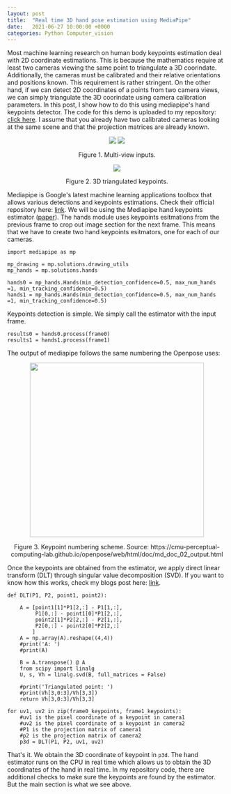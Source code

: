 ```yaml
---
layout: post
title:  "Real time 3D hand pose estimation using MediaPipe"
date:   2021-06-27 10:00:00 +0000
categories: Python Computer_vision
---
```


Most machine learning research on human body keypoints estimation deal with 2D coordinate estimations. This is because the mathematics require at least two cameras viewing the same point to triangulate a 3D coorindate. Additionally, the cameras must be calibrated and their relative orientations and positions known. This requirement is rather stringent. On the other hand, if we can detect 2D coordinates of a points from two camera views, we can simply triangulate the 3D coorindate using camera calibration parameters. In this post, I show how to do this using mediapipe's hand keypoints detector. The code for this demo is uploaded to my repository: [click here](https://github.com/TemugeB/handpose3d). I assume that you already have two calibrated cameras looking at the same scene and that the projection matrices are already known.

<p align="center">
  <img src="https://github.com/TemugeB/handpose3d/blob/main/media/output_kpts.gif?raw=true">
  <img src="https://github.com/TemugeB/handpose3d/blob/main/media/output2_kpts.gif?raw=true"> 
</p>
<p align="center">
Figure 1. Multi-view inputs.
</p>

<p align="center">
  <img src="https://github.com/TemugeB/handpose3d/blob/main/media/fig_0.gif?raw=true">
</p>
<p align="center">
Figure 2. 3D triangulated keypoints.
</p>

Mediapipe is Google's latest machine learning applications toolbox that allows various detections and keypoints estimations. Check their official repository here: [link](https://github.com/google/mediapipe). We will be using the Mediapipe hand keypoints estimator ([paper](https://arxiv.org/abs/2006.10214)). The hands module uses keypoints esitmations from the previous frame to crop out image section for the next frame. This means that we have to create two hand keypoints esitmators, one for each of our cameras.
```
import mediapipe as mp

mp_drawing = mp.solutions.drawing_utils
mp_hands = mp.solutions.hands

hands0 = mp_hands.Hands(min_detection_confidence=0.5, max_num_hands =1, min_tracking_confidence=0.5)
hands1 = mp_hands.Hands(min_detection_confidence=0.5, max_num_hands =1, min_tracking_confidence=0.5)
```

Keypoints detection is simple. We simply call the estimator with the input frame.
```
results0 = hands0.process(frame0)
results1 = hands1.process(frame1)
```
The output of mediapipe follows the same numbering the Openpose uses:
<p align="center">
  <img src="https://cmu-perceptual-computing-lab.github.io/openpose/web/html/.github/media/keypoints_hand.png?raw=true", width = 400>
</p>
<p align="center">
Figure 3. Keypoint numbering scheme. Source: https://cmu-perceptual-computing-lab.github.io/openpose/web/html/doc/md_doc_02_output.html
</p>

Once the keypoints are obtained from the estimator, we apply direct linear transform (DLT) through singular value decomposition (SVD). If you want to know how this works, check my blogs post here: [link](https://temugeb.github.io/computer_vision/2021/02/06/direct-linear-transorms.html). 

```
def DLT(P1, P2, point1, point2):

    A = [point1[1]*P1[2,:] - P1[1,:],
         P1[0,:] - point1[0]*P1[2,:],
         point2[1]*P2[2,:] - P2[1,:],
         P2[0,:] - point2[0]*P2[2,:]
        ]
    A = np.array(A).reshape((4,4))
    #print('A: ')
    #print(A)

    B = A.transpose() @ A
    from scipy import linalg
    U, s, Vh = linalg.svd(B, full_matrices = False)

    #print('Triangulated point: ')
    #print(Vh[3,0:3]/Vh[3,3])
    return Vh[3,0:3]/Vh[3,3]

for uv1, uv2 in zip(frame0_keypoints, frame1_keypoints):
    #uv1 is the pixel coordinate of a keypoint in camera1
    #uv2 is the pixel coordinate of a keypoint in camera2
    #P1 is the projection matrix of camera1
    #p2 is the projection matrix of camera2
    p3d = DLT(P1, P2, uv1, uv2)

```

That's it. We obtain the 3D coordinate of keypoint in ```p3d```. The hand estimator runs on the CPU in real time which allows us to obtain the 3D coordinates of the hand in real time. In my repository code, there are additional checks to make sure the keypoints are found by the estimator. But the main section is what we see above. 
